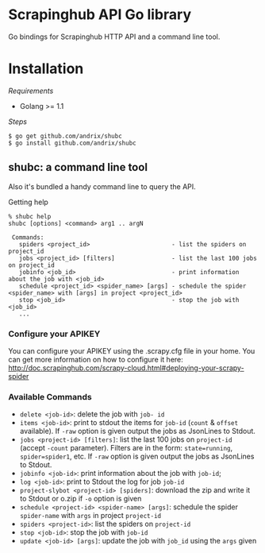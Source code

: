 Scrapinghub API Go library
==========================

Go bindings for Scrapinghub HTTP API and a command line tool.

Installation
============

_Requirements_

* Golang >= 1.1 

_Steps_

    $ go get github.com/andrix/shubc
    $ go install github.com/andrix/shubc

shubc: a command line tool
--------------------------

Also it's bundled a handy command line to query the API.

Getting help

    % shubc help
    shubc [options] <command> arg1 .. argN

     Commands: 
       spiders <project_id>                       - list the spiders on project_id
       jobs <project_id> [filters]                - list the last 100 jobs on project_id
       jobinfo <job_id>                           - print information about the job with <job_id>
       schedule <project_id> <spider_name> [args] - schedule the spider <spider_name> with [args] in project <project_id>
       stop <job_id>                              - stop the job with <job_id>
       ...

### Configure your APIKEY

You can configure your APIKEY using the .scrapy.cfg file in your home. You can get more information on how to configure it here: http://doc.scrapinghub.com/scrapy-cloud.html#deploying-your-scrapy-spider

### Available Commands

* `delete <job-id>`: delete the job with `job- id`
* `items <job-id>`: print to stdout the items for `job-id` (`count` & `offset` available). If `-raw` option is given output the jobs as JsonLines to Stdout.
* `jobs <project-id> [filters]`: list the last 100 jobs on `project-id` (accept `-count` parameter). Filters are in the form: `state=running`, `spider=spider1`, etc. If `-raw` option is given output the jobs as JsonLines to Stdout.
* `jobinfo <job-id>`: print information about the job with `job-id`;
* `log <job-id>`: print to Stdout the log for job `job-id`
* `project-slybot <project-id> [spiders]`: download the zip and write it to Stdout or o.zip if `-o` option is given
* `schedule <project-id> <spider-name> [args]`: schedule the spider `spider-name` with `args` in project `project-id`
* `spiders <project-id>`: list the spiders on `project-id`
* `stop <job-id>`: stop the job with `job-id`
* `update <job-id> [args]`: update the job with `job_id` using the `args` given
